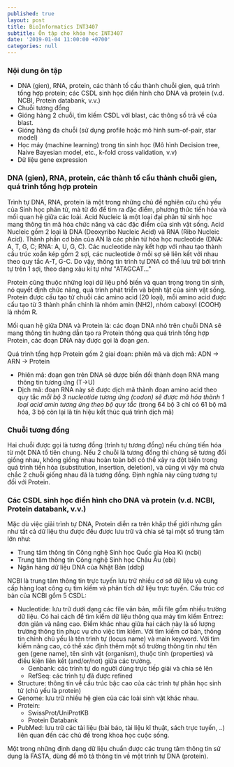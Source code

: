 ```yaml
---
published: true
layout: post
title: BioInformatics INT3407
subtitle: Ôn tập cho khóa học INT3407
date: '2019-01-04 11:00:00 +0700'
categories: null
---
```


### Nội dung ôn tập

- DNA (gien), RNA, protein, các thành tố cấu thành chuỗi gien, quá trình tổng hợp protein; các CSDL sinh học điển hình cho DNA và protein (v.d. NCBI, Protein databank, v.v.)
- Chuỗi tương đồng
- Gióng hàng 2 chuỗi, tìm kiếm CSDL với blast, các thông số trả về của blast.
- Gióng hàng đa chuỗi (sử dụng profile hoặc mô hình sum-of-pair, star model)
- Học máy (machine learning) trong tin sinh học (Mô hình Decision tree, Naive Bayesian model, etc., k-fold cross validation, v.v)
- Dữ liệu gene expression


### DNA (gien), RNA, protein, các thành tố cấu thành chuỗi gien, quá trình tổng hợp protein

Trình tự DNA, RNA, protein là một trong những chủ đề nghiên cứu chủ yếu của Sinh học phân tử, mà từ đó để tìm ra đặc điểm, phương thức tiến hóa và mối quan hệ giữa các loài.
Acid Nucleic là một loại đại phân tử sinh học mang thông tin mã hóa chức năng và các đặc điểm của sinh vật sống. Acid Nucleic gồm 2 loại là DNA (Deoxyribo Nucleic Acid) và RNA (Ribo Nucleic Acid). Thành phần cơ bản của AN là các phân tử hóa học nucleotide (DNA: A, T, G, C; RNA: A, U, G, C). Các nucleotide này kết hợp với nhau tạo thành cấu trúc xoắn kép gồm 2 sợi, các nucleotide ở mỗi sợ sẽ liên kết với nhau theo quy tắc A-T, G-C. Do vậy, thông tin trình tự DNA có thể lưu trữ bởi trình tự trên 1 sợi, theo dạng xâu kí tự như "ATAGCAT..."

Protein cũng thuộc những loại dữ liệu phổ biến và quan trọng trong tin sinh, nó quyết định chức năng, quá trình phát triển và bệnh tật của sinh vật sống. Protein được cấu tạo từ chuỗi các amino acid (20 loại), mỗi amino acid được cấu tạo từ 3 thành phần chính là nhóm amin (NH2), nhóm caboxyl (COOH) là nhóm R.

Mối quan hệ giữa DNA và Protein là: các đoạn DNA nhỏ trên chuỗi DNA sẽ mang thông tin hướng dẫn tạo ra Protein thông qua quá trình tổng hợp Protein, các đoạn DNA này được gọi là đoạn *gen*.

Quá trình tổng hợp Protein gồm 2 giai đoạn: phiên mã và dịch mã: ADN -> ARN -> Protein
- Phiên mã: đoạn gen trên DNA sẽ được biến đổi thành đoạn RNA mang thông tin tương ứng (T->U)
- Dịch mã: đoạn RNA này sẽ được dịch mã thành đoạn amino acid theo quy tắc *mỗi bộ 3 nucleotide tương ứng (codon) sẽ được mã hóa thành 1 loại acid amin tương ứng theo bộ quy tắc* (trong 64 bộ 3 chỉ có 61 bộ mã hóa, 3 bộ còn lại là tín hiệu kết thúc quá trình dịch mã)

### Chuỗi tương đồng
Hai chuỗi được gọi là tương đồng (trình tự tương đồng) nếu chúng tiến hóa từ một DNA tổ tiên chung. Nếu 2 chuỗi là tương đồng thì chúng sẽ tương đối giống nhau, không giống nhau hoàn toàn bởi có thể xảy ra đột biến trong quá trình tiến hóa (substitution, insertion, deletion), và cũng vì vậy mà chưa chắc 2 chuỗi giống nhau đã là tương đồng. Định nghĩa này cũng tương tự đối với Protein. 

### Các CSDL sinh học điển hình cho DNA và protein (v.d. NCBI, Protein databank, v.v.)
Mặc dù việc giải trình tự DNA, Protein diễn ra trên khắp thế giới nhưng gần như tất cả dữ liệu thu được đều được lưu trữ và chia sẻ tại một số trung tâm lớn như:
- Trung tâm thông tin Công nghệ Sinh học Quốc gia Hoa Kì (ncbi)
- Trung tâm thông tin Công nghệ Sinh học Châu Âu (ebi)
- Ngân hàng dữ liệu DNA của Nhật Bản (ddbj)

NCBI là trung tâm thông tin trực tuyến lưu trữ nhiều cơ sở dữ liệu và cung cấp hàng loạt công cụ tìm kiếm và phân tích dữ liệu trực tuyến. Cấu trúc cơ bản của NCBI gồm 5 CSDL:
- Nucleotide: lưu trữ dưới dạng các file văn bản, mỗi file gồm nhiều trường dữ liệu. Có hai cách để tìm kiếm dữ liệu thông qua máy tìm kiếm Entrez: đơn giản và nâng cao. Điểm khác nhau giữa hai cách này là số lượng trường thông tin phục vụ cho việc tìm kiếm. Với tìm kiếm cơ bản, thông tin chính chủ yếu là tên trình tự (locus name) và main keyword. Với tìm kiếm nâng cao, có thể xác định thêm một số trường thông tin như tên gen (gene name), tên sinh vật (organism), thuộc tính (properties) và điều kiện liên kết (and/or/not) giữa các trường.
  - Genbank: các trình tự do người dùng trực tiếp giải và chia sẻ lên
  - RefSeq: các trình tự đã được refined
- Structure: thông tin về cấu trúc bậc cao của các trình tự phân học sinh tử (chủ yếu là protein)
- Genome: lưu trữ nhiều hệ gien của các loài sinh vật khác nhau.
- Protein:
  - SwissProt/UniProtKB 
  - Protein Databank
- PubMed: lưu trữ các tài liệu (bài báo, tài liệu kĩ thuật, sách trực tuyến, ..) liên quan đến các chủ đề trong khoa học cuộc sống.

Một trong những định dạng dữ liệu chuẩn được các trung tâm thông tin sử dụng là FASTA, dùng để mô tả thông tin về một trình tự DNA (protein).

